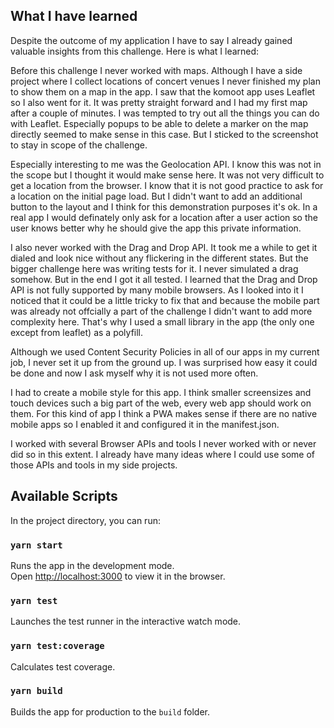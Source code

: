 ## What I have learned
Despite the outcome of my application I have to say I already gained valuable insights from this challenge. Here is what I learned:

Before this challenge I never worked with maps. Although I have a side project where I collect locations of concert venues I never finished my plan to show them on a map in the app. I saw that the komoot app uses Leaflet so I also went for it. It was pretty straight forward and I had my first map after a couple of minutes. I was tempted to try out all the things you can do with Leaflet. Especially popups to be able to delete a marker on the map directly seemed to make sense in this case. But I sticked to the screenshot to stay in scope of the challenge.

Especially interesting to me was the Geolocation API. I know this was not in the scope but I thought it would make sense here. It was not very difficult to get a location from the browser. I know that it is not good practice to ask for a location on the initial page load. But I didn't want to add an additional button to the layout and I think for this demonstration purposes it's ok. In a real app I would definately only ask for a location after a user action so the user knows better why he should give the app this private information.

I also never worked with the Drag and Drop API. It took me a while to get it dialed and look nice without any flickering in the different states. But the bigger challenge here was writing tests for it. I never simulated a drag somehow. But in the end I got it all tested. I learned that the Drag and Drop API is not fully supported by many mobile browsers. As I looked into it I noticed that it could be a little tricky to fix that and because the mobile part was already not offcially a part of the challenge I didn't want to add more complexity here. That's why I used a small library in the app (the only one except from leaflet) as a polyfill.

Although we used Content Security Policies in all of our apps in my current job, I never set it up from the ground up. I was surprised how easy it could be done and now I ask myself why it is not used more often.

I had to create a mobile style for this app. I think smaller screensizes and touch devices such a big part of the web, every web app should work on them. For this kind of app I think a PWA makes sense if there are no native mobile apps so I enabled it and configured it in the manifest.json.

I worked with several Browser APIs and tools I never worked with or never did so in this extent. I already have many ideas where I could use some of those APIs and tools in my side projects.

## Available Scripts

In the project directory, you can run:

### `yarn start`

Runs the app in the development mode.<br />
Open [http://localhost:3000](http://localhost:3000) to view it in the browser.

### `yarn test`

Launches the test runner in the interactive watch mode.

### `yarn test:coverage`

Calculates test coverage.

### `yarn build`

Builds the app for production to the `build` folder.
